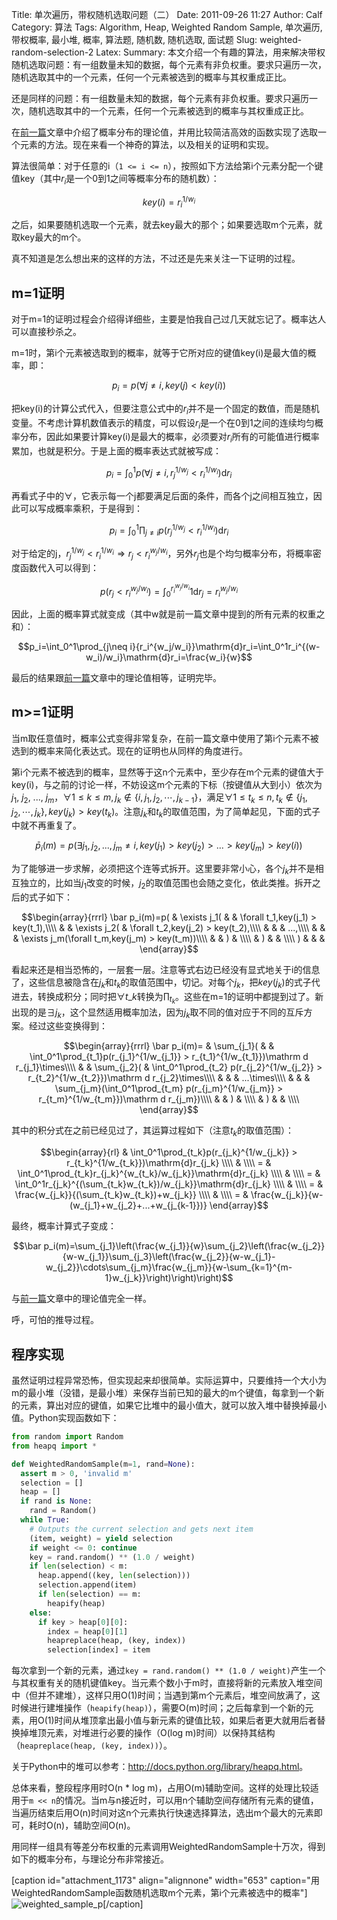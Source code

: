 Title: 单次遍历，带权随机选取问题（二）
Date: 2011-09-26 11:27
Author: Calf
Category: 算法
Tags: Algorithm, Heap, Weighted Random Sample, 单次遍历, 带权概率, 最小堆, 概率, 算法题, 随机数, 随机选取, 面试题
Slug: weighted-random-selection-2
Latex:
Summary: 本文介绍一个有趣的算法，用来解决带权随机选取问题：有一组数量未知的数据，每个元素有非负权重。要求只遍历一次，随机选取其中的一个元素，任何一个元素被选到的概率与其权重成正比。

还是同样的问题：有一组数量未知的数据，每个元素有非负权重。要求只遍历一次，随机选取其中的一个元素，任何一个元素被选到的概率与其权重成正比。

在[前一篇][]文章中介绍了概率分布的理论值，并用比较简洁高效的函数实现了选取一个元素的方法。现在来看一个神奇的算法，以及相关的证明和实现。

<!--more-->

算法很简单：对于任意的i（`1 <= i <= n`），按照如下方法给第i个元素分配一个键值key（其中$r_i$是一个0到1之间等概率分布的随机数）：

$$key(i)=r_i^{1/w_i}$$

之后，如果要随机选取一个元素，就去key最大的那个；如果要选取m个元素，就取key最大的m个。

真不知道是怎么想出来的这样的方法，不过还是先来关注一下证明的过程。

## m=1证明

对于m=1的证明过程会介绍得详细些，主要是怕我自己过几天就忘记了。概率达人可以直接秒杀之。

m=1时，第i个元素被选取到的概率，就等于它所对应的键值key(i)是最大值的概率，即：

$$p_i=p(\forall j\neq i,key(j) < key(i))$$

把key(i)的计算公式代入，但要注意公式中的$r_i$并不是一个固定的数值，而是随机变量。不考虑计算机数值表示的精度，可以假设$r_i$是一个在0到1之间的连续均匀概率分布，因此如果要计算key(i)是最大的概率，必须要对$r_i$所有的可能值进行概率累加，也就是积分。于是上面的概率表达式就被写成：

$$p_i=\int_0^1p(\forall j\neq i,r_j^{1/w_j} < r_i^{1/w_i})\mathrm{d}r_i$$

再看式子中的$\forall$，它表示每一个j都要满足后面的条件，而各个j之间相互独立，因此可以写成概率乘积，于是得到：

$$p_i=\int_0^1\prod_{j\neq i}{p(r_j^{1/w_j} < r_i^{1/w_i})}\mathrm{d}r_i$$

对于给定的j，$r_j^{1/w_j} < r_i^{1/w_i}\Rightarrow r_j < r_i^{w_j/w_i}$，另外$r_j$也是个均匀概率分布，将概率密度函数代入可以得到：

$$p(r_j < r_i^{w_j/w_i})=\int_0^{r_i^{w_j/w_i}}1\mathrm{d}r_j=r_i^{w_j/w_i}$$

因此，上面的概率算式就变成（其中w就是前一篇文章中提到的所有元素的权重之和）：

$$p_i=\int_0^1\prod_{j\neq i}{r_i^{w_j/w_i}}\mathrm{d}r_i=\int_0^1r_i^{(w-w_i)/w_i}\mathrm{d}r_i=\frac{w_i}{w}$$

最后的结果跟[前一篇][]文章中的理论值相等，证明完毕。

## m>=1证明

当m取任意值时，概率公式变得非常复杂，在前一篇文章中使用了第i个元素不被选到的概率来简化表达式。现在的证明也从同样的角度进行。

第i个元素不被选到的概率，显然等于这n个元素中，至少存在m个元素的键值大于key(i)，与之前的讨论一样，不妨设这m个元素的下标（按键值从大到小）依次为$j_1$, $j_2$, ..., $j_m$，$\forall 1\leq k\leq m,j_k\notin\{i,j_1,j_2,\cdots,j_{k-1}\}$，满足$\forall 1\leq t_k\leq n,t_k\notin\{j_1,j_2,\cdots,j_{k}\},key(j_k) > key(t_k)$。注意$j_k$和$t_k$的取值范围，为了简单起见，下面的式子中就不再重复了。

$$\bar p_i(m)=p(\exists j_1,j_2,...,j_m\neq i,key(j_1) > key(j_2) > ... > key(j_m) > key(i))$$

为了能够进一步求解，必须把这个连等式拆开。这里要非常小心，各个$j_k$并不是相互独立的，比如当$j_1$改变的时候，$j_2$的取值范围也会随之变化，依此类推。拆开之后的式子如下：

$$\begin{array}{rrrl}
\bar p_i(m)=p( & \exists j_1( & & \forall t_1,key(j_1) > key(t_1),\\\\
& & \exists j_2( & \forall t_2,key(j_2) > key(t_2),\\\\
& & & ...,\\\\
& & & \exists j_m(\forall t_m,key(j_m) > key(t_m))\\\\
& & ) & \\\\
& ) & & \\\\
) & & & \end{array}$$

看起来还是相当恐怖的，一层套一层。注意等式右边已经没有显式地关于i的信息了，这些信息被隐含在$j_k$和$t_k$的取值范围中，切记。对每个$j_k$，把$key(j_k)$的式子代进去，转换成积分；同时把$\forall t\_k$转换为$\prod_{t_k}$。这些在m=1的证明中都提到过了。新出现的是$\exists j_k$，这个显然适用概率加法，因为$j_k$取不同的值对应于不同的互斥方案。经过这些变换得到：

$$\begin{array}{rrrl}
\bar p_i(m)= & \sum_{j_1}( & & \int_0^1\prod_{t_1}p(r_{j_1}^{1/w_{j_1}} > r_{t_1}^{1/w_{t_1}})\mathrm d r_{j_1}\times\\\\
& & \sum_{j_2}( & \int_0^1\prod_{t_2} p(r_{j_2}^{1/w_{j_2}} > r_{t_2}^{1/w_{t_2}})\mathrm d r_{j_2}\times\\\\
& & & ...\times\\\\
& & & \sum_{j_m}(\int_0^1\prod_{t_m} p(r_{j_m}^{1/w_{j_m}} > r_{t_m}^{1/w_{t_m}})\mathrm d r_{j_m})\\\\
& & ) & \\\\ & ) & & \\\\
\end{array}$$

其中的积分式在之前已经见过了，其运算过程如下（注意$t_k$的取值范围）：

$$\begin{array}{rl}
& \int_0^1\prod_{t_k}p(r_{j_k}^{1/w_{j_k}} > r_{t_k}^{1/w_{t_k}})\mathrm{d}r_{j_k} \\\\
& \\\\
= & \int_0^1\prod_{t_k}r_{j_k}^{w_{t_k}/w_{j_k}}\mathrm{d}r_{j_k} \\\\
& \\\\
= & \int_0^1r_{j_k}^{(\sum_{t_k}w_{t_k})/w_{j_k}}\mathrm{d}r_{j_k} \\\\
& \\\\
= & \frac{w_{j_k}}{(\sum_{t_k}w_{t_k})+w_{j_k}} \\\\
& \\\\
= & \frac{w_{j_k}}{w-(w_{j_1}+w_{j_2}+...+w_{j_{k-1}})}
\end{array}$$

最终，概率计算式子变成：

$$\bar p_i(m)=\sum_{j_1}\left(\frac{w_{j_1}}{w}\sum_{j_2}\left(\frac{w_{j_2}}{w-w_{j_1}}\sum_{j_3}\left(\frac{w_{j_2}}{w-w_{j_1}-w_{j_2}}\cdots\sum_{j_m}\frac{w_{j_m}}{w-\sum_{k=1}^{m-1}w_{j_k}}\right)\right)\right)$$

与[前一篇][]文章中的理论值完全一样。

呼，可怕的推导过程。

## 程序实现

虽然证明过程异常恐怖，但实现起来却很简单。实际运算中，只要维持一个大小为m的最小堆（没错，是最小堆）来保存当前已知的最大的m个键值，每拿到一个新的元素，算出对应的键值，如果它比堆中的最小值大，就可以放入堆中替换掉最小值。Python实现函数如下：

```python
from random import Random
from heapq import *

def WeightedRandomSample(m=1, rand=None):
  assert m > 0, 'invalid m'
  selection = []
  heap = []
  if rand is None:
    rand = Random()
  while True:
    # Outputs the current selection and gets next item
    (item, weight) = yield selection
    if weight <= 0: continue
    key = rand.random() ** (1.0 / weight)
    if len(selection) < m:
      heap.append((key, len(selection)))
      selection.append(item)
      if len(selection) == m:
        heapify(heap)
    else:
      if key > heap[0][0]:
        index = heap[0][1]
        heapreplace(heap, (key, index))
        selection[index] = item
```

每次拿到一个新的元素，通过`key = rand.random() ** (1.0 / weight)`产生一个与其权重有关的随机键值key。当元素个数小于m时，直接将新的元素放入堆空间中（但并不建堆），这样只用O(1)时间；当遇到第m个元素后，堆空间放满了，这时候进行建堆操作（`heapify(heap)`），需要O(m)时间；之后每拿到一个新的元素，用O(1)时间从堆顶拿出最小值与新元素的键值比较，如果后者更大就用后者替换掉堆顶元素，对堆进行必要的操作（O(log m)时间）以保持其结构（`heapreplace(heap, (key, index))`）。

关于Python中的堆可以参考：<http://docs.python.org/library/heapq.html>。

总体来看，整段程序用时O(n * log m)，占用O(m)辅助空间。这样的处理比较适用于`m << n`的情况。当m与n接近时，可以用n个辅助空间存储所有元素的键值，当遍历结束后用O(n)时间对这n个元素执行快速选择算法，选出m个最大的元素即可，耗时O(n)，辅助空间O(n)。

用同样一组具有等差分布权重的元素调用WeightedRandomSample十万次，得到如下的概率分布，与理论分布非常接近。

[caption id="attachment\_1173" align="alignnone" width="653"
caption="用WeightedRandomSample函数随机选取m个元素，第i个元素被选中的概率"]![weighted\_sample\_p][][/caption]

  [前一篇]: {filename}weighted-random-selection.md
  [weighted\_sample\_p]: http://www.gocalf.com/blog/wp-content/uploads/2011/09/weighted_sample_p.png
    "weighted_sample_p"
